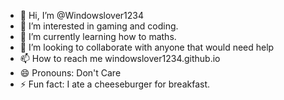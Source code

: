 - 👋 Hi, I’m @Windowslover1234
- 👀 I’m interested in gaming and coding.
- 🌱 I’m currently learning how to maths.
- 💞️ I’m looking to collaborate with anyone that would need help
- 📫 How to reach me windowslover1234.github.io
- 😄 Pronouns: Don't Care
- ⚡ Fun fact: I ate a cheeseburger for breakfast.

<!---
Windowslover1234/Windowslover1234 is a ✨ special ✨ repository because its `README.md` (this file) appears on your GitHub profile.
You can click the Preview link to take a look at your changes.
--->
